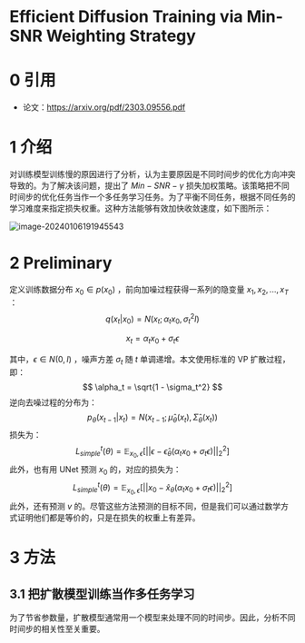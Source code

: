 # Efficient Diffusion Training via Min-SNR Weighting Strategy

# 0 引用

- 论文：https://arxiv.org/pdf/2303.09556.pdf

# 1 介绍

对训练模型训练慢的原因进行了分析，认为主要原因是不同时间步的优化方向冲突导致的。为了解决该问题，提出了 $Min-SNR-\gamma$ 损失加权策略。该策略把不同时间步的优化任务当作一个多任务学习任务。为了平衡不同任务，根据不同任务的学习难度来指定损失权重。这种方法能够有效加快收敛速度，如下图所示：

![image-20240106191945543](imgs/49-Efficient%20Diffusion%20Training%20via%20Min-SNR%20Weighting%20Strategy/image-20240106191945543.png)

# 2 Preliminary

定义训练数据分布 $x_0 \in p(x_0)$ ，前向加噪过程获得一系列的隐变量 $x_1, x_2, ..., x_T$ ：
$$
q(x_t | x_0) = N(x_t; \alpha_t x_0, \sigma_t^2 I) 
$$

$$
x_t = \alpha_t x_0 + \sigma_t \epsilon
$$

其中，$\epsilon \in N(0, I)$  ，噪声方差 $\sigma_t$ 随 $t$ 单调递增。本文使用标准的 VP 扩散过程，即：
$$
\alpha_t = \sqrt{1 - \sigma_t^2}
$$
逆向去噪过程的分布为：
$$
p_\theta(x_{t-1}|x_t) = N(x_{t-1}; \hat{\mu}_\theta(x_t), \hat{\Sigma}_\theta(x_t))
$$
损失为：
$$
L_{simple}^t(\theta) = \mathbb{E}_{x_0, \epsilon} [ || \epsilon - \hat{\epsilon}_\theta(\alpha_t x_0 + \sigma_t \epsilon) ||_2^2 ]
$$
此外，也有用 UNet 预测  $x_0$  的，对应的损失为：
$$
L_{simple}^t(\theta) = \mathbb{E}_{x_0, \epsilon} [ || x_0 - \hat{x}_\theta(\alpha_t x_0 + \sigma_t \epsilon) ||_2^2 ]
$$
此外，还有预测 $v$ 的。尽管这些方法预测的目标不同，但是我们可以通过数学方式证明他们都是等价的，只是在损失的权重上有差异。

# 3 方法

## 3.1 把扩散模型训练当作多任务学习

为了节省参数量，扩散模型通常用一个模型来处理不同的时间步。因此，分析不同时间步的相关性至关重要。

